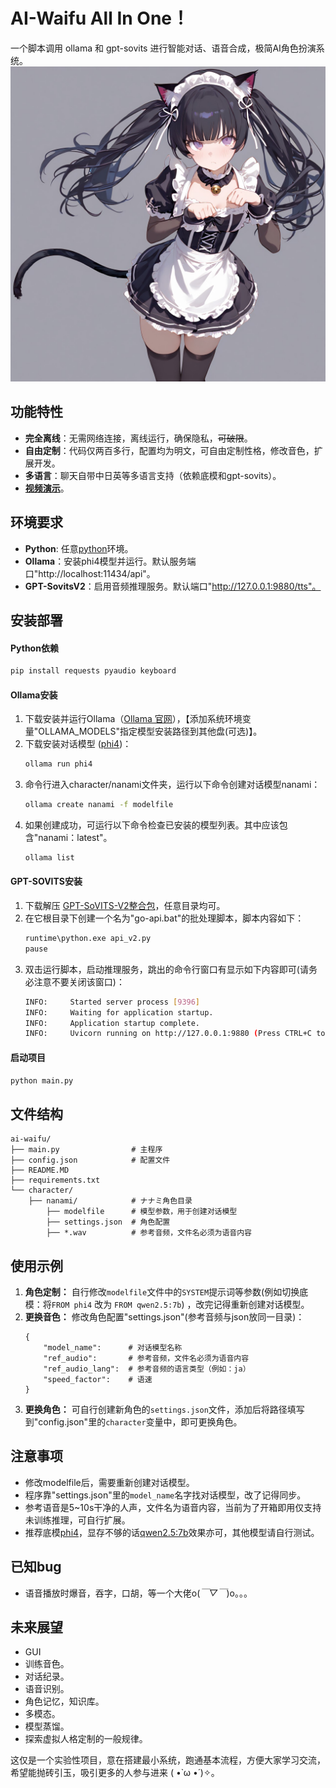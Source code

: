 # AI-Waifu All In One！

一个脚本调用 ollama 和 gpt-sovits 进行智能对话、语音合成，极简AI角色扮演系统。
![img](/character/nanami/nanami-generated-20250202-195105-2333.jpg)
## 功能特性
- **完全离线**：无需网络连接，离线运行，确保隐私，~~可破限~~。
- **自由定制**：代码仅两百多行，配置均为明文，可自由定制性格，修改音色，扩展开发。
- **多语言**：聊天自带中日英等多语言支持（依赖底模和gpt-sovits）。
- **[视频演示](https://www.bilibili.com/video/BV1q4PoexErT/?share_source=copy_web&vd_source=897cef876071534f1ef0f9058219905f)**。
## 环境要求
- **Python**: 任意[python](https://www.python.org/downloads/)环境。
- **Ollama**：安装phi4模型并运行。默认服务端口"http://localhost:11434/api"。
- **GPT-SovitsV2**：启用音频推理服务。默认端口"http://127.0.0.1:9880/tts"。

## 安装部署

#### Python依赖
```bash
pip install requests pyaudio keyboard
```
#### Ollama安装
1. 下载安装并运行Ollama（[Ollama 官网](https://ollama.com/)），【添加系统环境变量"OLLAMA_MODELS"指定模型安装路径到其他盘(可选)】。
2. 下载安装对话模型 ([phi4](https://ollama.com/library/phi4))：
    ```bash
    ollama run phi4
    ``` 
3. 命令行进入character/nanami文件夹，运行以下命令创建对话模型nanami：
    ```bash
    ollama create nanami -f modelfile
    ``` 
4. 如果创建成功，可运行以下命令检查已安装的模型列表。其中应该包含"nanami：latest"。
    ```bash
    ollama list
    ```
#### GPT-SOVITS安装
1. 下载解压 [GPT-SoVITS-V2整合包](https://github.com/RVC-Boss/GPT-SoVITS/releases/tag/20240821v2)，任意目录均可。
2. 在它根目录下创建一个名为"go-api.bat"的批处理脚本，脚本内容如下：
    ```bash
    runtime\python.exe api_v2.py
    pause
    ```
3. 双击运行脚本，启动推理服务，跳出的命令行窗口有显示如下内容即可(请务必注意不要关闭该窗口)：
    ```bash
    INFO:     Started server process [9396]
    INFO:     Waiting for application startup.
    INFO:     Application startup complete.
    INFO:     Uvicorn running on http://127.0.0.1:9880 (Press CTRL+C to quit)
    ```
#### 启动项目
```bash
python main.py
```
    
## 文件结构
```
ai-waifu/
├── main.py                # 主程序
├── config.json            # 配置文件
├── README.MD              
├── requirements.txt       
└── character/
    ├── nanami/            # ナナミ角色目录
        ├── modelfile      # 模型参数，用于创建对话模型
        ├── settings.json  # 角色配置
        ├── *.wav          # 参考音频，文件名必须为语音内容
```
## 使用示例
1. **角色定制：** 自行修改`modelfile`文件中的`SYSTEM`提示词等参数(例如切换底模：将`FROM phi4` 改为 `FROM qwen2.5:7b`) ，改完记得重新创建对话模型。
2. **更换音色：** 修改角色配置"settings.json"(参考音频与json放同一目录)：
    ```
    {
        "model_name":      # 对话模型名称
        "ref_audio":       # 参考音频，文件名必须为语音内容
        "ref_audio_lang":  # 参考音频的语言类型（例如：ja）
        "speed_factor":    # 语速
    }
    ```
3. **更换角色：** 可自行创建新角色的`settings.json`文件，添加后将路径填写到"config.json"里的`character`变量中，即可更换角色。


## 注意事项
- 修改modelfile后，需要重新创建对话模型。
- 程序靠"settings.json"里的`model_name`名字找对话模型，改了记得同步。
- 参考语音是5~10s干净的人声，文件名为语音内容，当前为了开箱即用仅支持未训练推理，可自行扩展。
- 推荐底模[phi4](https://ollama.com/library/phi4)，显存不够的话[qwen2.5:7b](https://ollama.com/library/qwen2.5:7b)效果亦可，其他模型请自行测试。

## 已知bug
- 语音播放时爆音，吞字，口胡，等一个大佬o(*￣▽￣*)o。。。

## 未来展望
- GUI
- 训练音色。
- 对话纪录。
- 语音识别。
- 角色记忆，知识库。
- 多模态。
- 模型蒸馏。
- 探索虚拟人格定制的一般规律。

这仅是一个实验性项目，意在搭建最小系统，跑通基本流程，方便大家学习交流，希望能抛砖引玉，吸引更多的人参与进来 ( •̀ ω •́ )✧。
